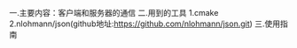 一.主要内容：客户端和服务器的通信
二.用到的工具
   1.cmake
   2.nlohmann/json(github地址:https://github.com/nlohmann/json.git)
三.使用指南
